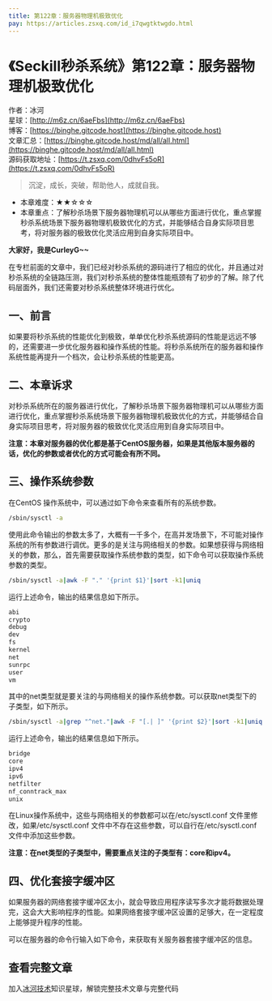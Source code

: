 ```yaml
---
title: 第122章：服务器物理机极致优化
pay: https://articles.zsxq.com/id_i7qwgtktwgdo.html
---
```


# 《Seckill秒杀系统》第122章：服务器物理机极致优化

作者：冰河
<br/>星球：[http://m6z.cn/6aeFbs](http://m6z.cn/6aeFbs)
<br/>博客：[https://binghe.gitcode.host](https://binghe.gitcode.host)
<br/>文章汇总：[https://binghe.gitcode.host/md/all/all.html](https://binghe.gitcode.host/md/all/all.html)
<br/>源码获取地址：[https://t.zsxq.com/0dhvFs5oR](https://t.zsxq.com/0dhvFs5oR)

> 沉淀，成长，突破，帮助他人，成就自我。

* 本章难度：★★☆☆☆
* 本章重点：了解秒杀场景下服务器物理机可以从哪些方面进行优化，重点掌握秒杀系统场景下服务器物理机极致优化的方式，并能够结合自身实际项目思考，将对服务器的极致优化灵活应用到自身实际项目中。

**大家好，我是CurleyG~~**

在专栏前面的文章中，我们已经对秒杀系统的源码进行了相应的优化，并且通过对秒杀系统的全链路压测，我们对秒杀系统的整体性能瓶颈有了初步的了解。除了代码层面外，我们还需要对秒杀系统整体环境进行优化。

## 一、前言

如果要将秒杀系统的性能优化到极致，单单优化秒杀系统源码的性能是远远不够的，还需要进一步优化服务器和操作系统的性能。将秒杀系统所在的服务器和操作系统性能再提升一个档次，会让秒杀系统的性能更高。

## 二、本章诉求

对秒杀系统所在的服务器进行优化，了解秒杀场景下服务器物理机可以从哪些方面进行优化，重点掌握秒杀系统场景下服务器物理机极致优化的方式，并能够结合自身实际项目思考，将对服务器的极致优化灵活应用到自身实际项目中。

**注意：本章对服务器的优化都是基于CentOS服务器，如果是其他版本服务器的话，优化的参数或者优化的方式可能会有所不同。**

## 三、操作系统参数

在CentOS 操作系统中，可以通过如下命令来查看所有的系统参数。

```bash
/sbin/sysctl -a
```

使用此命令输出的参数太多了，大概有一千多个，在高并发场景下，不可能对操作系统的所有参数进行调优。更多的是关注与网络相关的参数。如果想获得与网络相关的参数，那么，首先需要获取操作系统参数的类型，如下命令可以获取操作系统参数的类型。

```bash
/sbin/sysctl -a|awk -F "." '{print $1}'|sort -k1|uniq
```

运行上述命令，输出的结果信息如下所示。

```bash
abi
crypto
debug
dev
fs
kernel
net
sunrpc
user
vm
```

其中的net类型就是要关注的与网络相关的操作系统参数。可以获取net类型下的子类型，如下所示。

```bash
/sbin/sysctl -a|grep "^net."|awk -F "[.| ]" '{print $2}'|sort -k1|uniq
```

运行上述命令，输出的结果信息如下所示。

```bash
bridge
core
ipv4
ipv6
netfilter
nf_conntrack_max
unix
```

在Linux操作系统中，这些与网络相关的参数都可以在/etc/sysctl.conf 文件里修改，如果/etc/sysctl.conf 文件中不存在这些参数，可以自行在/etc/sysctl.conf 文件中添加这些参数。

**注意：在net类型的子类型中，需要重点关注的子类型有：core和ipv4。**

## 四、优化套接字缓冲区

如果服务器的网络套接字缓冲区太小，就会导致应用程序读写多次才能将数据处理完，这会大大影响程序的性能。如果网络套接字缓冲区设置的足够大，在一定程度上能够提升程序的性能。

可以在服务器的命令行输入如下命令，来获取有关服务器套接字缓冲区的信息。

## 查看完整文章

加入[冰河技术](http://m6z.cn/6aeFbs)知识星球，解锁完整技术文章与完整代码
